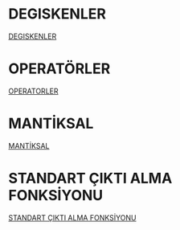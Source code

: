 # DEGISKENLER
[DEGISKENLER](https://github.com/wolfschanze95/KONULAR/blob/main/README.md)

# OPERATÖRLER
[OPERATORLER](https://github.com/wolfschanze95/OPERAT-R-KAVRAMI)

# MANTİKSAL
[MANTİKSAL](https://github.com/wolfschanze95/MANT-KSAL)

# STANDART ÇIKTI ALMA FONKSİYONU
[STANDART ÇIKTI ALMA FONKSİYONU](https://github.com/wolfschanze95/STANDAR-CIKTI-ALMA-FONKSIYONU/tree/main)

